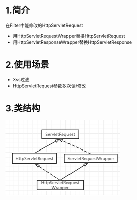 # 1.简介
在Filter中能修改的HttpServletRequest
- 用HttpServletRequestWrapper替换HttpServletRequest
- 用HttpServletResponseWrapper替换HttpServletResponse

# 2.使用场景
- Xss过滤
- HttpServletRequest参数多次读/修改

# 3.类结构
![](img/HttpServletRequest.jpg)